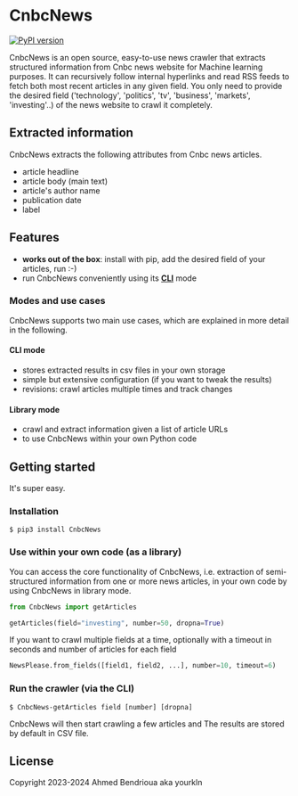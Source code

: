 # **CnbcNews** #

[![PyPI version](https://img.shields.io/pypi/v/CnbcNews.svg)](https://pypi.org/project/CnbcNews/)
<!-- [![Donate](https://img.shields.io/badge/Donate-PayPal-green.svg)](https://www.paypal.com/cgi-bin/webscr?cmd=_s-xclick&hosted_button_id=XX272QZV9A2FN&source=url) -->

<!-- <img align="right" height="128px" width="128px" src="https://raw.githubusercontent.com/fhamborg/CnbcNews/master/misc/logo/logo-256.png" /> -->

CnbcNews is an open source, easy-to-use news crawler that extracts structured information from Cnbc news website for Machine learning purposes. It can recursively follow internal hyperlinks and read RSS feeds to fetch both most recent articles in any given field. You only need to provide the desired field ('technology', 'politics', 'tv', 'business', 'markets', 'investing'..) of the news website to crawl it completely. 

## Extracted information
CnbcNews extracts the following attributes from Cnbc news articles.
* article headline
* article body (main text)
* article's author name
* publication date
* label

## Features
* **works out of the box**: install with pip, add the desired field of your articles, run :-)
* run CnbcNews conveniently using its [**CLI**](#run-the-crawler-via-the-cli) mode

### Modes and use cases
CnbcNews supports two main use cases, which are explained in more detail in the following.

#### CLI mode
* stores extracted results in csv files in your own storage
* simple but extensive configuration (if you want to tweak the results)
* revisions: crawl articles multiple times and track changes

#### Library mode
* crawl and extract information given a list of article URLs
* to use CnbcNews within your own Python code

## Getting started
It's super easy.

### Installation
```
$ pip3 install CnbcNews
```

### Use within your own code (as a library)
You can access the core functionality of CnbcNews, i.e. extraction of semi-structured information from one or more news articles, in your own code by using CnbcNews in library mode.

```python
from CnbcNews import getArticles

getArticles(field="investing", number=50, dropna=True)
```

If you want to crawl multiple fields at a time, optionally with a timeout in seconds and number of articles for each field
```python
NewsPlease.from_fields([field1, field2, ...], number=10, timeout=6)
```

### Run the crawler (via the CLI)

```
$ CnbcNews-getArticles field [number] [dropna]
```

CnbcNews will then start crawling a few articles and The results are stored by default in CSV file.

## License

Copyright 2023-2024 Ahmed Bendrioua aka yourkln
